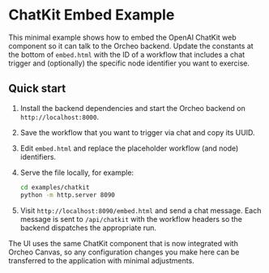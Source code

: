 # ChatKit Embed Example

This minimal example shows how to embed the OpenAI ChatKit web component so it
can talk to the Orcheo backend. Update the constants at the bottom of
`embed.html` with the ID of a workflow that includes a chat trigger and (optionally)
the specific node identifier you want to exercise.

## Quick start

1. Install the backend dependencies and start the Orcheo backend on
   `http://localhost:8000`.
2. Save the workflow that you want to trigger via chat and copy its UUID.
3. Edit `embed.html` and replace the placeholder workflow (and node) identifiers.
4. Serve the file locally, for example:

   ```bash
   cd examples/chatkit
   python -m http.server 8090
   ```

5. Visit `http://localhost:8090/embed.html` and send a chat message. Each message
   is sent to `/api/chatkit` with the workflow headers so the backend dispatches
   the appropriate run.

The UI uses the same ChatKit component that is now integrated with Orcheo Canvas,
so any configuration changes you make here can be transferred to the application
with minimal adjustments.
